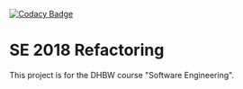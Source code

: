 [![Codacy Badge](https://api.codacy.com/project/badge/Grade/b83f0ad1856641c890152a8c4e24ecc8)](https://www.codacy.com/app/archer96/SE_2018_Refactoring?utm_source=github.com&amp;utm_medium=referral&amp;utm_content=bugwelle/SE_2018_Refactoring&amp;utm_campaign=Badge_Grade)

# SE 2018 Refactoring

This project is for the DHBW course "Software Engineering".
